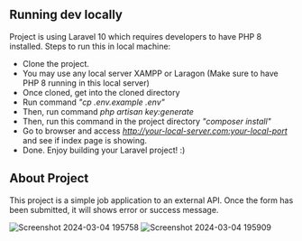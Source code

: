 
## Running dev locally

Project is using Laravel 10 which requires developers to have PHP 8 installed. Steps to run this in local machine:

- Clone the project.
- You may use any local server XAMPP or Laragon (Make sure to have PHP 8 running in this local server)
- Once cloned, get into the cloned directory
- Run command <i>"cp .env.example .env"</i>
- Then, run command <i>php artisan key:generate</i>
- Then, run this command in the project directory <i>"composer install"</i>
- Go to browser and access <i>http://your-local-server.com:your-local-port</i> and see if index page is showing.
- Done. Enjoy building your Laravel project! :)

## About Project

This project is a simple job application to an external API. Once the form has been submitted, it will shows error or success message.

![Screenshot 2024-03-04 195758](https://github.com/afqm177/pixl8/assets/162127809/6363c855-9168-46ca-b0f1-741d1db0ed8e)
![Screenshot 2024-03-04 195909](https://github.com/afqm177/pixl8/assets/162127809/1e6cfde5-aa99-43a0-b863-27598e395906)
